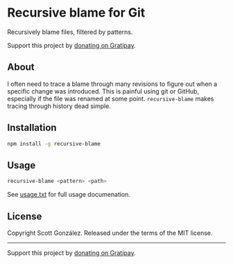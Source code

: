 # Recursive blame for Git

Recursively blame files, filtered by patterns.

Support this project by [donating on Gratipay](https://gratipay.com/scottgonzalez/).

## About

I often need to trace a blame through many revisions to figure out when a specific change was introduced. This is painful using git or GitHub, especially if the file was renamed at some point. `recursive-blame` makes tracing through history dead simple.



## Installation

```sh
npm install -g recursive-blame
```



## Usage

```sh
recursive-blame <pattern> <path>
```

See [usage.txt](/usage.txt) for full usage documenation.



## License

Copyright Scott González. Released under the terms of the MIT license.

---

Support this project by [donating on Gratipay](https://gratipay.com/scottgonzalez/).
